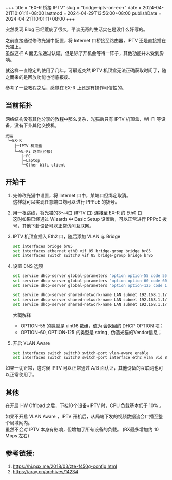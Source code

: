 +++
title = "EX-R 桥接 IPTV"
slug = "bridge-iptv-on-ex-r"
date = 2024-04-21T10:01:11+08:00
lastmod = 2024-04-29T13:56:00+08:00
publishDate = 2024-04-21T10:01:11+08:00
+++

突然发现 Blog 已经荒废了很久，平淡无奇的生活实在是没什么好写的。

之前直接通过修改光猫中配置，将 Internet 口桥接至路由器，IPTV 还是直接插在光猫上。  
虽然这样 A 面无法通过认证，但是除了开机会等待一阵子，其他功能并未受到影响。

就这样一直稳定的使用了几年。可最近突然 IPTV 机顶盒无法正确获取时间了，随之而来的是回放功能也彻底报废。

参考了一些教程之后，感觉在 EX-R 上还是有操作可信性的。

## 当前拓扑

网络结构没有其他分享的教程中那么复杂，光猫后只有 IPTV 机顶盒，WI-FI 等设备，没有下卦其他交换机。

```
光猫
 └─EX-R
    ├─IPTV 机顶盒
    └─Wi-Fi 路由(桥接)
       ├─PC
       ├─Laptop
       └─Other Wifi client
```

## 开始干

1. 先修改光猫中设置，将 Internet 口中，某端口但绑定取消。  
   这样就可以实现任意端口均可以进行 PPPoE 的拨号。

1. 用一根跳线，将光猫的3～4口 (IPTV 口) 连接至 EX-R 的 Eth0 口   
   这时如果已经通过 Wizards 中 Basic Setup 设置后，可以正常进行 PPPoE 拨号，其他下卦设备可以正常访问互联网。

1. IPTV 机顶盒插入 Eth2 口，随后添加 VLAN 与 Bridge
   ``` bash
   set interfaces bridge br85
   set interfaces ethernet eth0 vif 85 bridge-group bridge br85
   set interfaces switch switch0 vif 85 bridge-group bridge br85
   ```
1. 设置 DNS 选项
   ``` bash
   set service dhcp-server global-parameters "option option-55 code 55 = array of unsigned integer 16;"
   set service dhcp-server global-parameters "option option-60 code 60 = string;"
   set service dhcp-server global-parameters "option option-125 code 125 = string;"

   set service dhcp-server shared-network-name LAN subnet 192.168.1.1/24 subnet-parameters "option option-55 3,6,58,59,60,125;"
   set service dhcp-server shared-network-name LAN subnet 192.168.1.1/24 subnet-parameters "option option-60 00:00:01:00:02:03:43:50:45:03:0e:45:38:20:47:50:4f:4e:20:52:4f:55:54:45:52:04:03:31:2e:30;"
   set service dhcp-server shared-network-name LAN subnet 192.168.1.1/24 subnet-parameters "option option-125 00:00:00:00:1b:02:06:48:47:57:2d:43:54:03:05:48:47:32:32:31:0a:02:20:00:0b:02:00:55:0d:02:00:2e;"
   ```

   大概解释
   - OPTION-55 的类型是 uint16 数组，值为 会返回的 DHCP OPTION 项；
   - OPTION-60, OPTION-125 的类型是 string , 伪造光猫的Vendor信息；

1. 开启 VLAN Aware  
   
    ``` bash
    set interfaces switch switch0 switch-port vlan-aware enable
    set interfaces switch switch0 switch-port interface eth2 vlan vid 85
    ```

如果一切正常，这时候 IPTV 可以正常通过 A/B 面认证，其他设备的互联网也可以正常使用了。


## 其他

在开启 HW Offload 之后，下挂10个设备+IPTV 时，CPU 负载基本低于 10% 。

如果不开启 VLAN Aware ，IPTV 开机后，从局端下发的视频数据流会广播至整个局域网内。  
虽然不会对 IPTV 本身有影响，但增加了所有设备的负载。 (RX最多增加约 10 Mbps 左右)


## 参考链接:
1. <https://hi.pgx.me/2018/03/zte-f450g-config.html>
1. <https://aray.cn/archives/14234> 
